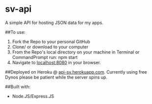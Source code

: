 # sv-api

A simple API for hosting JSON data for my apps.

##To use:
1. Fork the Repo to your personal GitHub
2. Clone/ or download to your computer
3. From the Repo's local directory on your machine in Terminal or CommandPrompt run: npm start
4. Navigate to [localhost:8080](localhost:8080) in your browser.

##Deployed on Heroku @ [api-sv.herokuapp.com](api-sv.herokuapp.com). Currently using free Dynos please be patient while the server spins up. 

##Built with:
+ Node.JS/Express.JS
